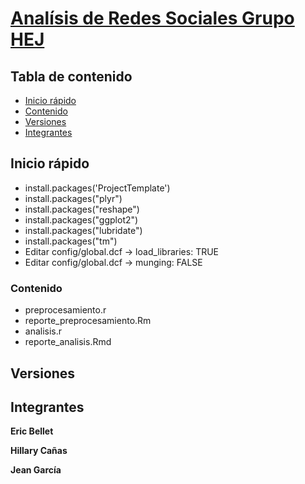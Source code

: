 # [Analísis de Redes Sociales Grupo HEJ](https://github.com/ICDrepository/analisis-de-redes-sociales-grupo-hej)


## Tabla de contenido

* [Inicio rápido](#inicio-rápido)
* [Contenido](#contenido)
* [Versiones](#versiones)
* [Integrantes](#integrantes)


## Inicio rápido

* install.packages('ProjectTemplate')
* install.packages("plyr")
* install.packages("reshape")
* install.packages("ggplot2")
* install.packages("lubridate")
* install.packages("tm")
* Editar config/global.dcf -> load_libraries: TRUE
* Editar config/global.dcf -> munging: FALSE


### Contenido

* preprocesamiento.r
* reporte_preprocesamiento.Rm
* analisis.r
* reporte_analisis.Rmd


## Versiones





## Integrantes

**Eric Bellet**


**Hillary Cañas**


**Jean García**
